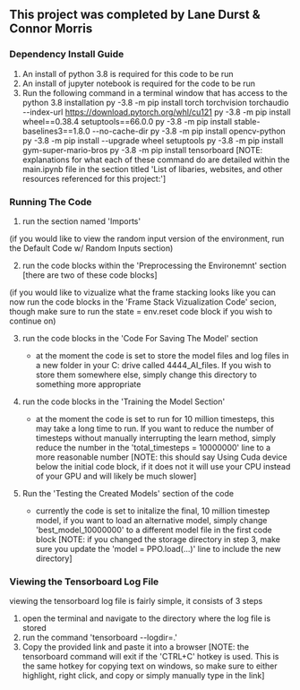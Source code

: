 ## This project was completed by Lane Durst & Connor Morris ###

### Dependency Install Guide ###

1. An install of python 3.8 is required for this code to be run
2. An install of jupyter notebook is required for the code to be run
3. Run the following command in a terminal window that has access to the python 3.8 installation
    py -3.8 -m pip install torch torchvision torchaudio --index-url https://download.pytorch.org/whl/cu121
    py -3.8 -m pip install wheel==0.38.4 setuptools==66.0.0
    py -3.8 -m pip install stable-baselines3==1.8.0 --no-cache-dir
    py -3.8 -m pip install opencv-python
    py -3.8 -m pip install --upgrade wheel setuptools
    py -3.8 -m pip install gym-super-mario-bros
    py -3.8 -m pip install tensorboard
[NOTE: explanations for what each of these command do are detailed within the main.ipynb file in the section titled 'List of libaries, websites, and other resources referenced for this project:']

### Running The Code ###
1. run the section named 'Imports'

(if you would like to view the random input version of the environment, run the Default Code w/ Random Inputs section)

2. run the code blocks within the 'Preprocessing the Environemnt' section [there are two of these code blocks]

(if you would like to vizualize what the frame stacking looks like you can now run the code blocks in the 'Frame Stack Vizualization Code' secion, though make sure to run the state = env.reset code block if you wish to continue on)

3. run the code blocks in the 'Code For Saving The Model' section
    - at the moment the code is set to store the model files and log files in a new folder in your C: drive called 4444_AI_files. If you wish to store them somewhere else, simply change this directory to something more appropriate

4. run the code blocks in the 'Training the Model Section'
    - at the moment the code is set to run for 10 million timesteps, this may take a long time to run. If you want to reduce the number of timesteps without manually interrupting the learn method, simply reduce the number in the 'total_timesteps = 10000000' line to a more reasonable number
[NOTE: this should say Using Cuda device below the initial code block, if it does not it will use your CPU instead of your GPU and will likely be much slower]
    
5. Run the 'Testing the Created Models' section of the code
    - currently the code is set to initalize the final, 10 million timestep model, if you want to load an alternative model, simply change 'best_model_10000000' to a different model file in the first code block
[NOTE: if you changed the storage directory in step 3, make sure you update the 'model = PPO.load(...)' line to include the new directory]


### Viewing the Tensorboard Log File ##
viewing the tensorboard log file is fairly simple, it consists of 3 steps
1. open the terminal and navigate to the directory where the log file is stored
2. run the command 'tensorboard --logdir=.'
3. Copy the provided link and paste it into a browser
[NOTE: the tensorboard command will exit if the 'CTRL+C' hotkey is used. This is the same hotkey for copying text on windows, so make sure to either highlight, right click, and copy or simply manually type in the link]